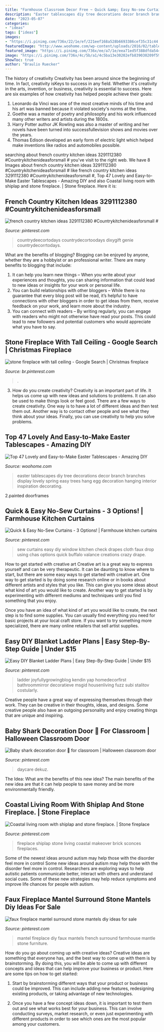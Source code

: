 ```yaml
---
title: "Farmhouse Classroom Decor Free ~ Quick &amp; Easy No-sew Curtains"
description: "Easter tablescapes diy tree decorations decor branch branches display lovely spring easy trees hang egg decoration hanging interior inspiration decorating"
date: "2023-05-07"
categories:
- "ideas"
tags: ["ideas"]
images:
- "https://i.pinimg.com/736x/22/1e/ef/221eef168a528b6693386cef35c31c44.jpg"
featuredImage: "http://www.woohome.com/wp-content/uploads/2016/02/tablescapes-for-easter-05.jpg"
featured_image: "https://i.pinimg.com/736x/ee/a7/1e/eea71ed5f388dfda544e7eca0419c8d0.jpg"
image: "https://i.pinimg.com/736x/4c/5b/a1/4c5ba13e30202efb839030209f59fe8a.jpg"
ShowToc: true
author: "Braulio Ruecker"
---
```



The history of creativity
Creativity has been around since the beginning of time. In fact, creativity isKeys to success in any field. Whether it's creativity in the arts, invention, or business, creativity is essential to success. Here are six examples of how creativity has helped people achieve their goals: 
1. Leonardo da Vinci was one of the most creative minds of his time and his art was banned because it violated society's norms at the time. 
2. Goethe was a master of poetry and philosophy and his work influenced many other writers and artists during the 1800s. 
3. Harry Potter author JK Rowling was also a master of writing and her novels have been turned into successfullevision shows and movies over the years. 
4. Thomas Edison developed an early form of electric light which helped make inventions like radios and automobiles possible. 

	

		
searching about french country kitchen ideas 3291112380 #Countrykitchenideasforsmall # you've visit to the right web. We have 8 Images about french country kitchen ideas 3291112380 #Countrykitchenideasforsmall # like french country kitchen ideas 3291112380 #Countrykitchenideasforsmall #, Top 47 Lovely and Easy-to-Make Easter Tablescapes - Amazing DIY and also Coastal living room with shiplap and stone fireplace. | Stone fireplace. Here it is:
		
    
## French Country Kitchen Ideas 3291112380 #Countrykitchenideasforsmall #

<img loading=lazy src="https://i.pinimg.com/736x/4c/5b/a1/4c5ba13e30202efb839030209f59fe8a.jpg" onerror="this.onerror=null;this.src='https://tse3.mm.bing.net/th?id=OIP.woK_Qe6FcY5sPk-cvPOgsgHaJ5&amp;pid=15.1';" alt="french country kitchen ideas 3291112380 #Countrykitchenideasforsmall #">

_Source: pinterest.com_

>countrydeecortodays countrydecortoodays dixygift genie countrydecorrtodays. 

	

What are the benefits of blogging?
Blogging can be enjoyed by anyone, whether they are a hobbyist or an professional writer. There are many benefits to blogging that include: 
1. It can help you learn new things – When you write about your experiences and thoughts, you can sharing information that could lead to new ideas or insights for your work or personal life. 
2. You can build relationships with other bloggers – While there is no guarantee that every blog post will be read, it’s helpful to have connections with other bloggers in order to get ideas from them, receive feedback on your work, and learn more about the industry. 
3. You can connect with readers – By writing regularly, you can engage with readers who might not otherwise have read your posts. This could lead to new followers and potential customers who would appreciate what you have to say. 

    
## Stone Fireplace With Tall Ceiling - Google Search | Christmas Fireplace

<img loading=lazy src="https://i.pinimg.com/736x/c4/79/64/c4796400e85c2198156310b7a0a86c8b.jpg" onerror="this.onerror=null;this.src='https://tse4.mm.bing.net/th?id=OIP.UtwcblyAzpsnF-DNWk-lMgHaK0&amp;pid=15.1';" alt="stone fireplace with tall ceiling - Google Search | Christmas fireplace">

_Source: br.pinterest.com_

>. 

	

3. How do you create creativity?
Creativity is an important part of life. It helps us come up with new ideas and solutions to problems. It can also be used to make things look or feel good. There are a few ways to create creativity. One way is to have a lot of different ideas and then test them out. Another way is to contact other people and see what they think about your ideas. Finally, you can use creativity to help you solve problems.

    
## Top 47 Lovely And Easy-to-Make Easter Tablescapes - Amazing DIY

<img loading=lazy src="http://www.woohome.com/wp-content/uploads/2016/02/tablescapes-for-easter-05.jpg" onerror="this.onerror=null;this.src='https://tse2.mm.bing.net/th?id=OIP.OoIEAnQKh9kWv8UaXlAKAQHaKt&amp;pid=15.1';" alt="Top 47 Lovely and Easy-to-Make Easter Tablescapes - Amazing DIY">

_Source: woohome.com_

>easter tablescapes diy tree decorations decor branch branches display lovely spring easy trees hang egg decoration hanging interior inspiration decorating. 

	

2.painted doorframes

    
## Quick &amp; Easy No-Sew Curtains - 3 Options! | Farmhouse Kitchen Curtains

<img loading=lazy src="https://i.pinimg.com/736x/90/8e/41/908e41e920481b85da9b6f819b7fc937.jpg" onerror="this.onerror=null;this.src='https://tse1.mm.bing.net/th?id=OIP.-IJMrGs9XuvRwzIg8LFOgQHaJy&amp;pid=15.1';" alt="Quick &amp; Easy No-Sew Curtains - 3 Options! | Farmhouse kitchen curtains">

_Source: pinterest.com_

>sew curtains easy diy window kitchen check drapes cloth faux drop using chas options quick buffalo valance creations crazy drape. 

	

How to get started with creative art
Creative art is a great way to express yourself and can be very therapeutic. It can be daunting to know where to start, but there are some easy ways to get started with creative art.
One way to get started is by doing some research online or in books about different artists and styles that you like. This can give you some ideas about what kind of art you would like to create. Another way to get started is by experimenting with different mediums and techniques until you find something that you enjoy.

Once you have an idea of what kind of art you would like to create, the next step is to find some supplies. You can usually find everything you need for basic projects at your local craft store. If you want to try something more specialized, there are many online retailers that sell artist supplies.

    
## Easy DIY Blanket Ladder Plans | Easy Step-By-Step Guide | Under $15

<img loading=lazy src="https://i.pinimg.com/originals/45/26/d9/4526d96a8187ac77617e97bd05713e22.jpg" onerror="this.onerror=null;this.src='https://tse1.mm.bing.net/th?id=OIP.LZw9GWYOZtbKirbKL41r_AHaMI&amp;pid=15.1';" alt="Easy DIY Blanket Ladder Plans | Easy Step-By-Step Guide | Under $15">

_Source: pinterest.com_

>ladder joyfullygrowingblog kendin yap homedecorfirst bathroommirror decoratieve msgid housenliving fuzz subi stalitov costularly. 

	

Creative people have a great way of expressing themselves through their work. They can be creative in their thoughts, ideas, and designs. Some creative people also have an outgoing personality and enjoy creating things that are unique and inspiring.

    
## Baby Shark Decoration Door 🚪 For Classroom | Halloween Classroom Door

<img loading=lazy src="https://i.pinimg.com/736x/ee/a7/1e/eea71ed5f388dfda544e7eca0419c8d0.jpg" onerror="this.onerror=null;this.src='https://tse1.mm.bing.net/th?id=OIP.JaivmxKSqjQDK6iKYCOkDAHaJ3&amp;pid=15.1';" alt="Baby shark decoration door 🚪 for classroom | Halloween classroom door">

_Source: pinterest.com_

>daycare dekuz. 

	

The Idea: What are the benefits of this new idea?
The main benefits of the new idea are that it can help people to save money and be more environmentally friendly.

    
## Coastal Living Room With Shiplap And Stone Fireplace. | Stone Fireplace

<img loading=lazy src="https://i.pinimg.com/736x/59/7d/a4/597da453b67781d6ac9256a3c6e85ba8.jpg" onerror="this.onerror=null;this.src='https://tse1.mm.bing.net/th?id=OIP.6ZzYP6pYuY8YhcfUOlkoOQHaJ3&amp;pid=15.1';" alt="Coastal living room with shiplap and stone fireplace. | Stone fireplace">

_Source: pinterest.com_

>fireplace shiplap stone living coastal makeover brick sconces fireplaces. 

	

Some of the newest ideas around autism may help those with the disorder feel more in control
Some new ideas around autism may help those with the disorder feel more in control. Researchers are exploring ways to help autistic patients communicate better, interact with others and understand social cues. Some of these new strategies may help reduce symptoms and improve life chances for people with autism.

    
## Faux Fireplace Mantel Surround Stone Mantels Diy Ideas For Sale

<img loading=lazy src="https://i.pinimg.com/736x/22/1e/ef/221eef168a528b6693386cef35c31c44.jpg" onerror="this.onerror=null;this.src='https://tse3.mm.bing.net/th?id=OIP.5--WjzgT5oLzyewcxhCxzgHaJm&amp;pid=15.1';" alt="faux fireplace mantel surround stone mantels diy ideas for sale">

_Source: pinterest.com_

>mantel fireplace diy faux mantels french surround farmhouse mantle stone furniture. 

	

How do you go about coming up with creative ideas?
Creative ideas are something that everyone has, and the best way to come up with them is by brainstorming. By doing this, you will be able to come up with different concepts and ideas that can help improve your business or product. Here are some tips on how to get started:
1. Start by brainstorming different ways that your product or business could be improved. This can include adding new features, redesigning existing products, or taking advantage of new technologies.

2. Once you have a few concept ideas down, it is important to test them out and see what works best for your business. This can involve conducting surveys, market research, or even just experimenting with different products in order to see which ones are the most popular among your customers.



